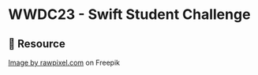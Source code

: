 # WWDC23 - Swift Student Challenge

## 🩶 Resource
<a href="https://www.freepik.com/free-vector/mixed-emoji-set_4159931.htm#query=emoticon&position=0&from_view=search&track=sph">Image by rawpixel.com</a> on Freepik
